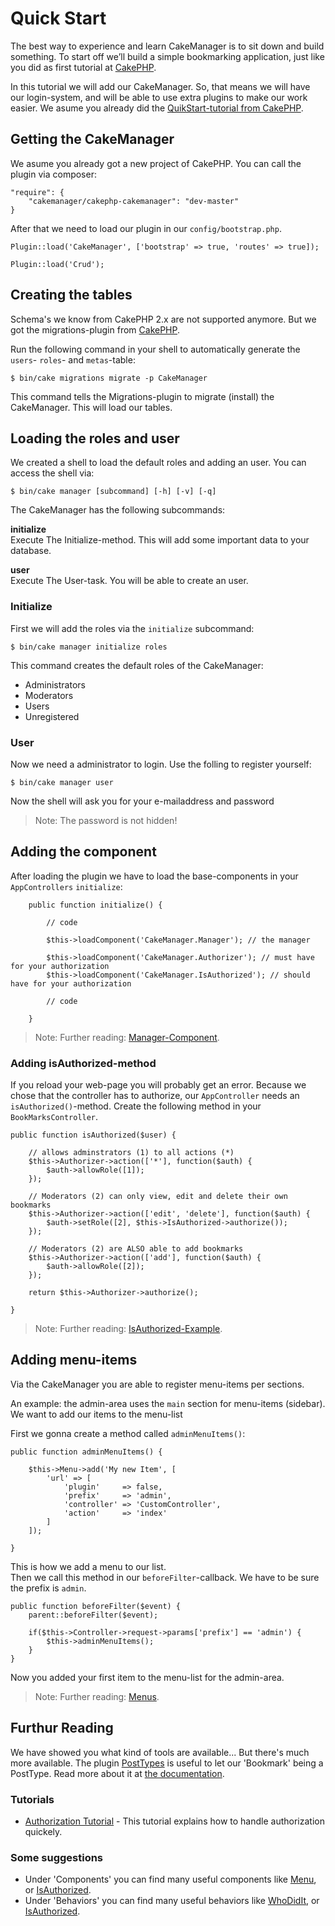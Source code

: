 Quick Start
===========

The best way to experience and learn CakeManager is to sit down and build something. To start off we’ll build a simple bookmarking application, just like you did as first tutorial at [CakePHP](http://book.cakephp.org/3.0/en/quickstart.html).

In this tutorial we will add our CakeManager. So, that means we will have our login-system, and will be able to use extra plugins to make our work easier. We asume you already did the [QuikStart-tutorial from CakePHP](http://book.cakephp.org/3.0/en/quickstart.html).

Getting the CakeManager
-----------------------
We asume you already got a new project of CakePHP. You can call the plugin via composer:

    "require": {
        "cakemanager/cakephp-cakemanager": "dev-master"
    }

After that we need to load our plugin in our `config/bootstrap.php`.

    Plugin::load('CakeManager', ['bootstrap' => true, 'routes' => true]);
     
    Plugin::load('Crud');


Creating the tables
--------------------
Schema's we know from CakePHP 2.x are not supported anymore. But we got the migrations-plugin from [CakePHP](https://github.com/cakephp/migrations). 

Run the following command in your shell to automatically generate the `users`- `roles`- and `metas`-table:

    $ bin/cake migrations migrate -p CakeManager
    
This command tells the Migrations-plugin to migrate (install) the CakeManager. This will load our tables.

Loading the roles and user
-----------------
We created a shell to load the default roles and adding an user. You can access the shell via:

    $ bin/cake manager [subcommand] [-h] [-v] [-q]

The CakeManager has the following subcommands:

**initialize**  
Execute The Initialize-method. This will add some important data to your database.

**user**        
Execute The User-task. You will be able to create an user.

### Initialize
First we will add the roles via the `initialize` subcommand:

    $ bin/cake manager initialize roles
    
This command creates the default roles of the CakeManager:

- Administrators
- Moderators
- Users
- Unregistered

### User
Now we need a administrator to login. Use the folling to register yourself:

    $ bin/cake manager user
    
Now the shell will ask you for your e-mailaddress and password

> Note: The password is not hidden!

Adding the component
--------------------

After loading the plugin we have to load the base-components in your `AppControllers` `initialize`:

        public function initialize() {
        
            // code
        
            $this->loadComponent('CakeManager.Manager'); // the manager
            
            $this->loadComponent('CakeManager.Authorizer'); // must have for your authorization
            $this->loadComponent('CakeManager.IsAuthorized'); // should have for your authorization
        
            // code
        
        }

> Note: Further reading: [Manager-Component](../Components/Manager.md).

### Adding isAuthorized-method

If you reload your web-page you will probably get an error. Because we chose that the controller has to authorize, our `AppController` needs an `isAuthorized()`-method. Create the following method in your `BookMarksController`.

    public function isAuthorized($user) {
        
        // allows adminstrators (1) to all actions (*)
        $this->Authorizer->action(['*'], function($auth) {
            $auth->allowRole([1]);
        });
        
        // Moderators (2) can only view, edit and delete their own bookmarks
        $this->Authorizer->action(['edit', 'delete'], function($auth) {
            $auth->setRole([2], $this->IsAuthorized->authorize());
        });
            
        // Moderators (2) are ALSO able to add bookmarks
        $this->Authorizer->action(['add'], function($auth) {
            $auth->allowRole([2]);
        });
        
        return $this->Authorizer->authorize();
        
    }

> Note: Further reading: [IsAuthorized-Example](Authorization.md).

Adding menu-items
-----------------

Via the CakeManager you are able to register menu-items per sections. 

An example: the admin-area uses the `main` section for menu-items (sidebar). We want to add our items to the menu-list

First we gonna create a method called `adminMenuItems()`:

    public function adminMenuItems() {
                    
        $this->Menu->add('My new Item', [   
            'url' => [
                'plugin'     => false,
                'prefix'     => 'admin',
                'controller' => 'CustomController',
                'action'     => 'index'
            ]
        ]);
        
    }
    
This is how we add a menu to our list.    
Then we call this method in our `beforeFilter`-callback. We have to be sure the prefix is `admin`.

    public function beforeFilter($event) {
        parent::beforeFilter($event);
        
        if($this->Controller->request->params['prefix'] == 'admin') {
            $this->adminMenuItems();
        }
    }

Now you added your first item to the menu-list for the admin-area.

> Note: Further reading: [Menus](../Components/Menu.md).

Furthur Reading
---------------

We have showed you what kind of tools are available... But there's much more available. The plugin [PostTypes](https://github.com/cakemanager/cakephp-posttypes) is useful to let our 'Bookmark' being a PostType. Read more about it at [the documentation](http://posttypes.readthedocs.org/en/develop/).

### Tutorials

* [Authorization Tutorial](Authorization.md) - This tutorial explains how to handle authorization quickely.

### Some suggestions

* Under 'Components' you can find many useful components like [Menu](../Components/Menu.md), or [IsAuthorized](../Components/IsAuthorized.md).
* Under 'Behaviors' you can find many useful behaviors like [WhoDidIt](../Behaviors/WhoDidIt.md), or [IsAuthorized](../Behaviors/IsAuthorized.md).
